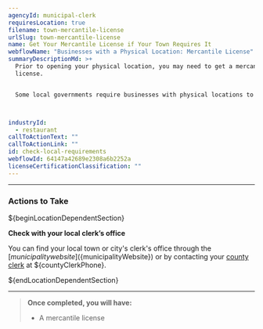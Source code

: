 ```yaml
---
agencyId: municipal-clerk
requiresLocation: true
filename: town-mercantile-license
urlSlug: town-mercantile-license
name: Get Your Mercantile License if Your Town Requires It
webflowName: "Businesses with a Physical Location: Mercantile License"
summaryDescriptionMd: >+
  Prior to opening your physical location, you may need to get a mercantile
  license. 


  Some local governments require businesses with physical locations to get a mercantile license. Each town or city will have its own application process for the mercantile license.



industryId:
  - restaurant
callToActionText: ""
callToActionLink: ""
id: check-local-requirements
webflowId: 64147a42689e2308a6b2252a
licenseCertificationClassification: ""
---
```


---

### Actions to Take

${beginLocationDependentSection}

**Check with your local clerk’s office**

You can find your local town or city's clerk's office through the [${municipality} website](${municipalityWebsite}) or by contacting your [county clerk](${countyClerkWebsite}) at ${countyClerkPhone}.

${endLocationDependentSection}

---

> **Once completed, you will have:**
>
> - A mercantile license
